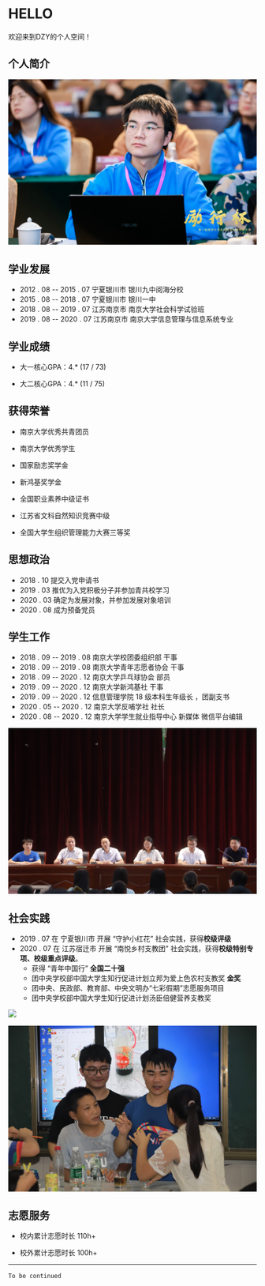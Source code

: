 # HELLO

欢迎来到DZY的个人空间！

## 个人简介

![参加励行杯](images\01.jpg)



## 学业发展

- 2012 . 08  -- 2015 . 07    宁夏银川市  银川九中阅海分校
- 2015 . 08  -- 2018 . 07    宁夏银川市  银川一中
- 2018 . 08  -- 2019 . 07    江苏南京市  南京大学社会科学试验班
- 2019 . 08  -- 2020 . 07    江苏南京市  南京大学信息管理与信息系统专业



## 学业成绩

* 大一核心GPA：4.*  (17 / 73) 

* 大二核心GPA：4.*  (11 / 75)



## 获得荣誉

* 南京大学优秀共青团员

* 南京大学优秀学生

* 国家励志奖学金

* 新鸿基奖学金

* 全国职业素养中级证书

* 江苏省文科自然知识竞赛中级

* 全国大学生组织管理能力大赛三等奖

  

## 思想政治

* 2018 . 10  提交入党申请书 
* 2019 . 03  推优为入党积极分子并参加青共校学习
* 2020 . 03  确定为发展对象，并参加发展对象培训
* 2020 . 08  成为预备党员



## 学生工作

* 2018 . 09  -- 2019 . 08 南京大学校团委组织部 干事
* 2018 . 09  -- 2019 . 08 南京大学青年志愿者协会 干事
* 2018 . 09  -- 2020 . 12 南京大学乒乓球协会 部员 
* 2019 . 09  -- 2020 . 12 南京大学新鸿基社 干事
* 2019 . 09  -- 2020 . 12 信息管理学院 18 级本科生年级长 ，团副支书
* 2020 . 05  -- 2020 . 12 南京大学反哺学社 社长 
* 2020 . 08  -- 2020 . 12 南京大学学生就业指导中心 新媒体 微信平台编辑





![](images\05.jpg)



## 社会实践

* 2019 . 07  在 宁夏银川市 开展 “守护小红花” 社会实践，获得**校级评级**
* 2020 . 07  在 江苏宿迁市 开展 “南悦乡村支教团” 社会实践，获得**校级特别专项、校级重点评级**。
  * 获得 “青年中国行” **全国二十强**
  * 团中央学校部中国大学生知行促进计划立邦为爱上色农村支教奖  **金奖**
  * 团中央、民政部、教育部、中央文明办“七彩假期”志愿服务项目
  * 团中央学校部中国大学生知行促进计划汤臣倍健营养支教奖



![](images\03.jpg)

![](images\04.jpg)



## 志愿服务

* 校内累计志愿时长 110h+

* 校外累计志愿时长 100h+

  

---

```python
To be continued
```

